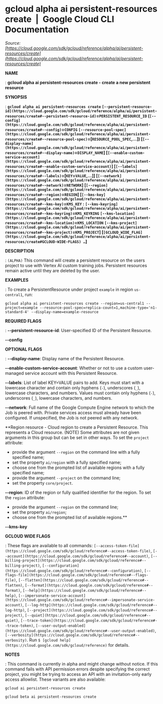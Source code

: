 # gcloud alpha ai persistent-resources create  |  Google Cloud CLI Documentation

*Source: [https://cloud.google.com/sdk/gcloud/reference/alpha/ai/persistent-resources/create](https://cloud.google.com/sdk/gcloud/reference/alpha/ai/persistent-resources/create)*

**NAME**

: **gcloud alpha ai persistent-resources create - create a new persistent resource**

**SYNOPSIS**

: **`gcloud alpha ai persistent-resources create` `[--persistent-resource-id](https://cloud.google.com/sdk/gcloud/reference/alpha/ai/persistent-resources/create#--persistent-resource-id)`=`PERSISTENT_RESOURCE_ID` (`[--config](https://cloud.google.com/sdk/gcloud/reference/alpha/ai/persistent-resources/create#--config)`=`CONFIG` `[--resource-pool-spec](https://cloud.google.com/sdk/gcloud/reference/alpha/ai/persistent-resources/create#--resource-pool-spec)`=[`RESOURCE_POOL_SPEC`,…]) [`[--display-name](https://cloud.google.com/sdk/gcloud/reference/alpha/ai/persistent-resources/create#--display-name)`=`DISPLAY_NAME`] [`[--enable-custom-service-account](https://cloud.google.com/sdk/gcloud/reference/alpha/ai/persistent-resources/create#--enable-custom-service-account)`] [`[--labels](https://cloud.google.com/sdk/gcloud/reference/alpha/ai/persistent-resources/create#--labels)`=[`KEY`=`VALUE`,…]] [`[--network](https://cloud.google.com/sdk/gcloud/reference/alpha/ai/persistent-resources/create#--network)`=`NETWORK`] [`[--region](https://cloud.google.com/sdk/gcloud/reference/alpha/ai/persistent-resources/create#--region)`=`REGION`] [`[--kms-key](https://cloud.google.com/sdk/gcloud/reference/alpha/ai/persistent-resources/create#--kms-key)`=`KMS_KEY` : `[--kms-keyring](https://cloud.google.com/sdk/gcloud/reference/alpha/ai/persistent-resources/create#--kms-keyring)`=`KMS_KEYRING` `[--kms-location](https://cloud.google.com/sdk/gcloud/reference/alpha/ai/persistent-resources/create#--kms-location)`=`KMS_LOCATION` `[--kms-project](https://cloud.google.com/sdk/gcloud/reference/alpha/ai/persistent-resources/create#--kms-project)`=`KMS_PROJECT`] [`[GCLOUD_WIDE_FLAG](https://cloud.google.com/sdk/gcloud/reference/alpha/ai/persistent-resources/create#GCLOUD-WIDE-FLAGS) …`]**

**DESCRIPTION**

: `(ALPHA)` This command will create a persistent resource on the users
project to use with Vertex AI custom training jobs. Persistent resources remain
active until they are deleted by the user.

**EXAMPLES**

: To create a PersistentResource under project
``example`` in region
``us-central1``, run:

```
gcloud alpha ai persistent-resources create --region=us-central1 --project=example --resource-pool-spec=replica-count=1,machine-type='n1-standard-4' --display-name=example-resource
```

**REQUIRED FLAGS**

: **--persistent-resource-id**:
User-specified ID of the Persistent Resource.

**--config**

**OPTIONAL FLAGS**

: **--display-name**:
Display name of the Persistent Resource.

**--enable-custom-service-account**:
Whether or not to use a custom user-managed service account with this Persistent
Resource.

**--labels**:
List of label KEY=VALUE pairs to add.
Keys must start with a lowercase character and contain only hyphens
(`-`), underscores (`_`), lowercase characters, and
numbers. Values must contain only hyphens (`-`), underscores
(`_`), lowercase characters, and numbers.

**--network**:
Full name of the Google Compute Engine network to which the Job is peered with.
Private services access must already have been configured. If unspecified, the
Job is not peered with any network.

**Region resource - Cloud region to create a Persistent Resource. This represents
a Cloud resource. (NOTE) Some attributes are not given arguments in this group
but can be set in other ways.
To set the `project` attribute:

- provide the argument `--region` on the command line with a fully
specified name;
- set the property `ai/region` with a fully specified name;
- choose one from the prompted list of available regions with a fully specified
name;
- provide the argument `--project` on the command line;
- set the property `core/project`.

**--region**:
ID of the region or fully qualified identifier for the region.
To set the `region` attribute:

- provide the argument `--region` on the command line;
- set the property `ai/region`;
- choose one from the prompted list of available regions.**

**--kms-key**

**GCLOUD WIDE FLAGS**

: These flags are available to all commands: `[--access-token-file](https://cloud.google.com/sdk/gcloud/reference#--access-token-file)`,
`[--account](https://cloud.google.com/sdk/gcloud/reference#--account)`, `[--billing-project](https://cloud.google.com/sdk/gcloud/reference#--billing-project)`,
`[--configuration](https://cloud.google.com/sdk/gcloud/reference#--configuration)`,
`[--flags-file](https://cloud.google.com/sdk/gcloud/reference#--flags-file)`,
`[--flatten](https://cloud.google.com/sdk/gcloud/reference#--flatten)`, `[--format](https://cloud.google.com/sdk/gcloud/reference#--format)`, `[--help](https://cloud.google.com/sdk/gcloud/reference#--help)`, `[--impersonate-service-account](https://cloud.google.com/sdk/gcloud/reference#--impersonate-service-account)`,
`[--log-http](https://cloud.google.com/sdk/gcloud/reference#--log-http)`,
`[--project](https://cloud.google.com/sdk/gcloud/reference#--project)`, `[--quiet](https://cloud.google.com/sdk/gcloud/reference#--quiet)`, `[--trace-token](https://cloud.google.com/sdk/gcloud/reference#--trace-token)`, `[--user-output-enabled](https://cloud.google.com/sdk/gcloud/reference#--user-output-enabled)`,
`[--verbosity](https://cloud.google.com/sdk/gcloud/reference#--verbosity)`.
Run `$ [gcloud help](https://cloud.google.com/sdk/gcloud/reference)` for details.

**NOTES**

: This command is currently in alpha and might change without notice. If this
command fails with API permission errors despite specifying the correct project,
you might be trying to access an API with an invitation-only early access
allowlist. These variants are also available:

```
gcloud ai persistent-resources create
```

```
gcloud beta ai persistent-resources create
```